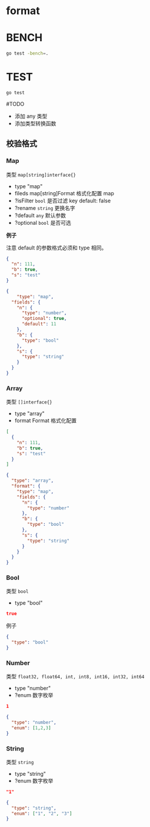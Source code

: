 # format

# BENCH

```bash
go test -bench=.
```

#  TEST

```bash
go test
```

#TODO

- 添加 any 类型
- 添加类型转换函数

## 校验格式

### Map

类型 `map[string]interface{}`

- type "map"
- fileds map[string]Format 格式化配置 map
- ?isFilter `bool` 是否过滤 key default: false
- ?rename `string` 更换名字
- ?default `any` 默认参数
- ?optional `bool` 是否可选

**例子**

注意 default 的参数格式必须和 type 相同。

```json
{
  "n": 111,
  "b": true,
  "s": "test"
}
```

```json
{
	"type": "map",
  "fields": {
    "n": {
      "type": "number",
      "optional": true,
      "default": 11
    },
    "b": {
      "type": "bool"
    },
    "s": {
      "type": "string"
    }
  }
}
```

### Array

类型 `[]interface{}`

- type "array"
- format Format 格式化配置

```json
[
  {
    "n": 111,
    "b": true,
    "s": "test"
  }
]
```
```json
{
  "type": "array",
  "format": {
    "type": "map",
    "fields": {
      "n": {
        "type": "number"
      },
      "b": {
        "type": "bool"
      },
      "s": {
        "type": "string"
      }
    }
  }
}
```
### Bool

类型 `bool`

- type "bool"

```json
true
```

例子
```json
{
  "type": "bool"
}
```
### Number

类型 `float32, float64, int, int8, int16, int32, int64`

- type "number"
- ?enum 数字枚举

```json
1
```

```json
{
  "type": "number",
  "enum": [1,2,3]
}
```
### String

类型 `string`

- type "string"
- ?enum 数字枚举

```json
"1"
```

```json
{
  "type": "string",
  "enum": ["1", "2", "3"]
}
```